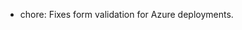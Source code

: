 <!-- The pattern we follow here is to keep the changelog for the latest version -->
<!-- Old changelogs are automatically attached to the GitHub releases -->

- chore: Fixes form validation for Azure deployments.